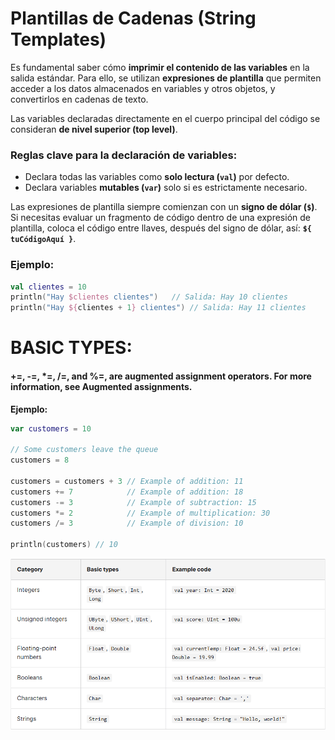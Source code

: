# Plantillas de Cadenas (String Templates)

Es fundamental saber cómo **imprimir el contenido de las variables** en la salida estándar. Para ello, se utilizan **expresiones de plantilla** que permiten acceder a los datos almacenados en variables y otros objetos, y convertirlos en cadenas de texto.

Las variables declaradas directamente en el cuerpo principal del código se consideran **de nivel superior (top level)**.

### Reglas clave para la declaración de variables:

* Declara todas las variables como **solo lectura (`val`)** por defecto.
* Declara variables **mutables (`var`)** solo si es estrictamente necesario.

Las expresiones de plantilla siempre comienzan con un **signo de dólar (`$`)**. Si necesitas evaluar un fragmento de código dentro de una expresión de plantilla, coloca el código entre llaves, después del signo de dólar, así: **`${ tuCódigoAquí }`**.

### Ejemplo:

```kotlin
val clientes = 10
println("Hay $clientes clientes")   // Salida: Hay 10 clientes
println("Hay ${clientes + 1} clientes") // Salida: Hay 11 clientes
```

# BASIC TYPES:
#### +=, -=, *=, /=, and %=, are augmented assignment operators. For more information, see Augmented assignments.

**Ejemplo:**

```kotlin
var customers = 10

// Some customers leave the queue
customers = 8

customers = customers + 3 // Example of addition: 11
customers += 7            // Example of addition: 18
customers -= 3            // Example of subtraction: 15
customers *= 2            // Example of multiplication: 30
customers /= 3            // Example of division: 10

println(customers) // 10
```
![Tabla de types](Images\Types.png)